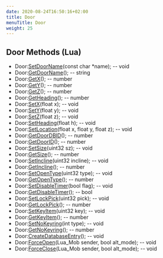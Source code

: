 ```yaml
---
date: 2020-08-24T16:50:16+02:00
title: Door
menuTitle: Door
weight: 25
---
```


## Door Methods (Lua)
- Door:[SetDoorName](setdoorname)(const char *name); -- void
- Door:[GetDoorName](getdoorname)(); -- string
- Door:[GetX](getx)(); -- number
- Door:[GetY](gety)(); -- number
- Door:[GetZ](getz)(); -- number
- Door:[GetHeading](getheading)(); -- number
- Door:[SetX](setx)(float x); -- void
- Door:[SetY](sety)(float y); -- void
- Door:[SetZ](setz)(float z); -- void
- Door:[SetHeading](setheading)(float h); -- void
- Door:[SetLocation](setlocation)(float x, float y, float z); -- void
- Door:[GetDoorDBID](getdoordbid)(); -- number
- Door:[GetDoorID](getdoorid)(); -- number
- Door:[SetSize](setsize)(uint32 sz); -- void
- Door:[GetSize](getsize)(); -- number
- Door:[SetIncline](setincline)(uint32 incline); -- void
- Door:[GetIncline](getincline)(); -- number
- Door:[SetOpenType](setopentype)(uint32 type); -- void
- Door:[GetOpenType](getopentype)(); -- number
- Door:[SetDisableTimer](setdisabletimer)(bool flag); -- void
- Door:[GetDisableTimer](getdisabletimer)(); -- bool
- Door:[SetLockPick](setlockpick)(uint32 pick); -- void
- Door:[GetLockPick](getlockpick)(); -- number
- Door:[SetKeyItem](setkeyitem)(uint32 key); -- void
- Door:[GetKeyItem](getkeyitem)(); -- number
- Door:[SetNoKeyring](setnokeyring)(int type); -- void
- Door:[GetNoKeyring](getnokeyring)(); -- number
- Door:[CreateDatabaseEntry](createdatabaseentry)(); -- void
- Door:[ForceOpen](forceopen)(Lua_Mob sender, bool alt_mode); -- void
- Door:[ForceClose](forceclose)(Lua_Mob sender, bool alt_mode); -- void
